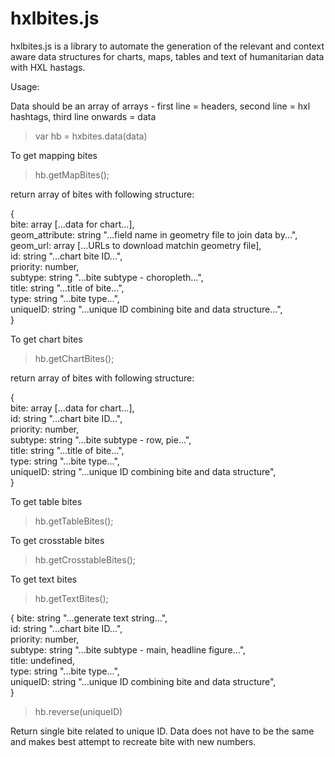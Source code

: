 

# hxlbites.js

hxlbites.js is a library to automate the generation of the relevant and context aware data structures for charts, maps, tables and text of humanitarian data with HXL hastags.

Usage:

Data should be an array of arrays - first line = headers, second line = hxl hashtags, third line onwards = data

<blockquote>var hb = hxbites.data(data)</blockquote>

To get mapping bites
<blockquote>hb.getMapBites();</blockquote>

return array of bites with following structure:

{  
  bite: array [...data for chart...],  
  geom_attribute: string "...field name in geometry file to join data by...",  
  geom_url: array [...URLs to download matchin geometry file],  
  id: string "...chart bite ID...",  
  priority: number,  
  subtype: string "...bite subtype - choropleth...",  
  title: string "...title of bite...",  
  type: string "...bite type...",  
  uniqueID: string "...unique ID combining bite and data structure...",  
}  

To get chart bites
<blockquote>hb.getChartBites();</blockquote>

return array of bites with following structure:

{  
  bite: array [...data for chart...],  
  id: string "...chart bite ID...",  
  priority: number,  
  subtype: string "...bite subtype - row, pie...",  
  title: string "...title of bite...",  
  type: string "...bite type...",  
  uniqueID: string "...unique ID combining bite and data structure",  
}  

To get table bites
<blockquote>hb.getTableBites();</blockquote>

To get crosstable bites
<blockquote>hb.getCrosstableBites();</blockquote>

To get text bites
<blockquote>hb.getTextBites();</blockquote>

{
  bite: string "...generate text string...",  
  id: string "...chart bite ID...",  
  priority: number,  
  subtype: string "...bite subtype - main, headline figure...",  
  title: undefined,  
  type: string "...bite type...",  
  uniqueID: string "...unique ID combining bite and data structure",  
}

<blockquote>hb.reverse(uniqueID)</blockquote>
Return single bite related to unique ID.  Data does not have to be the same and makes best attempt to recreate bite with new numbers.
